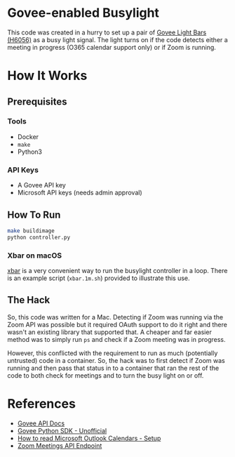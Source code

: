 # Govee-enabled Busylight

This code was created in a hurry to set up a pair of [Govee Light Bars
(H6056)](https://www.amazon.com/dp/B096WZXKZP) as a busy light
signal. The light turns on if the code detects either a meeting in
progress (O365 calendar support only) or if Zoom is running.


# How It Works

## Prerequisites

### Tools

- Docker
- `make`
- Python3

### API Keys

- A Govee API key
- Microsoft API keys (needs admin approval)

## How To Run

```bash
make buildimage
python controller.py
```

### Xbar on macOS

[xbar](https://xbarapp.com/) is a very convenient way to run the busylight controller
in a loop. There is an example script (`xbar.1m.sh`) provided to illustrate this use.

## The Hack

So, this code was written for a Mac. Detecting if Zoom was running via
the Zoom API was possible but it required OAuth support to do it right
and there wasn't an existing library that supported that. A cheaper
and far easier method was to simply run `ps` and check if a Zoom
meeting was in progress.

However, this conflicted with the requirement to run as much
(potentially untrusted) code in a container. So, the hack was to first
detect if Zoom was running and then pass that status in to a container
that ran the rest of the code to both check for meetings and to turn
the busy light on or off.

# References

- [Govee API Docs](https://govee-public.s3.amazonaws.com/developer-docs/GoveeAPIReference.pdf)
- [Govee Python SDK - Unofficial](https://github.com/LaggAt/python-govee-api)
- [How to read Microsoft Outlook Calendars - Setup](https://pietrowicz-eric.medium.com/how-to-read-microsoft-outlook-calendars-with-python-bdf257132318)
- [Zoom Meetings API Endpoint](https://marketplace.zoom.us/docs/api-reference/zoom-api/methods#operation/meetings)
